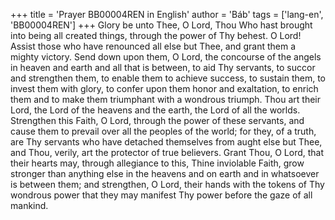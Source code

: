 +++
title = 'Prayer BB00004REN in English'
author = 'Báb'
tags = ['lang-en', 'BB00004REN']
+++
Glory be unto Thee, O Lord, Thou Who hast brought into being all created things, through the power of Thy behest.
O Lord!  Assist those who have renounced all else but Thee, and grant them a mighty victory.  Send down upon them, O Lord, the concourse of the angels in heaven and earth and all that is between, to aid Thy servants, to succor and strengthen them, to enable them to achieve success, to sustain them, to invest them with glory, to confer upon them honor and exaltation, to enrich them and to make them triumphant with a wondrous triumph.
Thou art their Lord, the Lord of the heavens and the earth, the Lord of all the worlds.  Strengthen this Faith, O Lord, through the power of these servants, and cause them to prevail over all the peoples of the world; for they, of a truth, are Thy servants who have detached themselves from aught else but Thee, and Thou, verily, art the protector of true believers.
Grant Thou, O Lord, that their hearts may, through allegiance to this, Thine inviolable Faith, grow stronger than anything else in the heavens and on earth and in whatsoever is between them; and strengthen, O Lord, their hands with the tokens of Thy wondrous power that they may manifest Thy power before the gaze of all mankind.
